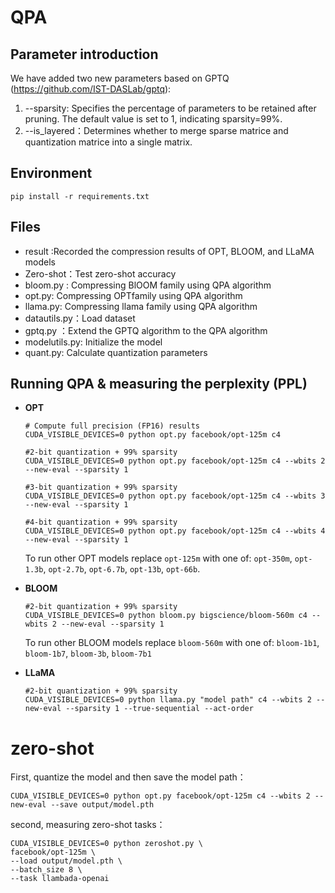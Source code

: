 # QPA

## Parameter introduction

We have added two new parameters based on GPTQ (https://github.com/IST-DASLab/gptq):

1. --sparsity: Specifies the percentage of parameters to be retained after pruning. The default value is set to 1, indicating sparsity=99%.
2. --is_layered：Determines whether to merge sparse matrice and quantization matrice into a single matrix.

## Environment

```
pip install -r requirements.txt
```

## Files

- result :Recorded the compression results of OPT, BLOOM, and LLaMA models
- Zero-shot：Test zero-shot accuracy
- bloom.py : Compressing BlOOM family using QPA algorithm
- opt.py: Compressing OPTfamily using QPA algorithm 
- llama.py: Compressing llama family using QPA algorithm
- datautils.py：Load dataset
- gptq.py ：Extend the GPTQ algorithm to the QPA algorithm
- modelutils.py: Initialize the model
- quant.py: Calculate quantization parameters

## Running QPA & measuring the perplexity (PPL)

- **OPT**

  ```
  # Compute full precision (FP16) results
  CUDA_VISIBLE_DEVICES=0 python opt.py facebook/opt-125m c4
  
  #2-bit quantization + 99% sparsity
  CUDA_VISIBLE_DEVICES=0 python opt.py facebook/opt-125m c4 --wbits 2 --new-eval --sparsity 1
  
  #3-bit quantization + 99% sparsity
  CUDA_VISIBLE_DEVICES=0 python opt.py facebook/opt-125m c4 --wbits 3 --new-eval --sparsity 1
  
  #4-bit quantization + 99% sparsity
  CUDA_VISIBLE_DEVICES=0 python opt.py facebook/opt-125m c4 --wbits 4 --new-eval --sparsity 1
  ```

  To run other OPT models replace `opt-125m` with one of: `opt-350m`, `opt-1.3b`, `opt-2.7b`, `opt-6.7b`, `opt-13b`, `opt-66b`.

- **BLOOM**

  ```
  #2-bit quantization + 99% sparsity
  CUDA_VISIBLE_DEVICES=0 python bloom.py bigscience/bloom-560m c4 --wbits 2 --new-eval --sparsity 1
  ```

  To run other BLOOM models replace `bloom-560m` with one of: `bloom-1b1`, `bloom-1b7`, `bloom-3b`, `bloom-7b1`

- **LLaMA**

  ```
  #2-bit quantization + 99% sparsity
  CUDA_VISIBLE_DEVICES=0 python llama.py "model path" c4 --wbits 2 --new-eval --sparsity 1 --true-sequential --act-order 
  ```


# zero-shot

First, quantize the model and then save the model path：

```
CUDA_VISIBLE_DEVICES=0 python opt.py facebook/opt-125m c4 --wbits 2 --new-eval --save output/model.pth
```

second, measuring zero-shot tasks：

```
CUDA_VISIBLE_DEVICES=0 python zeroshot.py \
facebook/opt-125m \
--load output/model.pth \
--batch_size 8 \
--task llambada-openai
```


